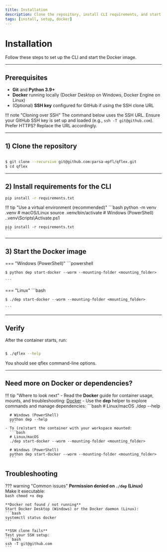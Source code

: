 ```yaml
---
title: Installation
description: Clone the repository, install CLI requirements, and start the Docker image.
tags: [install, setup, docker]
---
```


# Installation

Follow these steps to set up the CLI and start the Docker image.

---

## Prerequisites

- **Git** and **Python 3.9+**
- **Docker** running locally (Docker Desktop on Windows, Docker Engine on Linux)
- (Optional) **SSH key** configured for GitHub if using the SSH clone URL

!!! note "Cloning over SSH"
    The command below uses the SSH URL. Ensure your GitHub SSH key is set up and loaded (e.g., `ssh -T git@github.com`).  
    Prefer HTTPS? Replace the URL accordingly.

---

## 1) Clone the repository

<!-- termynal -->
``` bash

$ git clone --recursive git@github.com:parsa-epfl/qflex.git
$ cd qflex

```

---

## 2) Install requirements for the CLI

```bash
pip install -r requirements.txt
```

!!! tip "Use a virtual environment (recommended)"
    ```bash
    python -m venv .venv
    # macOS/Linux
    source .venv/bin/activate
    # Windows (PowerShell)
    .\.venv\Scripts\Activate.ps1

    pip install -r requirements.txt
    ```

---

## 3) Start the Docker image

=== "Windows (PowerShell)"
    <!-- termynal -->
    ```powershell

    $ python dep start-docker --worm --mounting-folder <mounting_folder>

    ```

=== "Linux"
    <!-- termynal -->
    ```bash

    $ ./dep start-docker --worm --mounting-folder <mounting_folder>

    ```

---

## Verify

After the container starts, run:

<!-- termynal -->
```bash

$ ./qflex --help

```
You should see qflex command-line options.


---

## Need more on Docker or dependencies?

!!! tip "Where to look next"
    - Read the **Docker** guide for container usage, mounts, and troubleshooting: [Docker](reference/docker.md)
    - Use the **dep** helper to explore commands and manage dependencies:
      ```bash
      # Linux/macOS
      ./dep --help

      # Windows (PowerShell)
      python dep --help
      ```
    - To (re)start the container with your workspace mounted:
      ```bash
      # Linux/macOS
      ./dep start-docker --worm --mounting-folder <mounting_folder>

      # Windows (PowerShell)
      python dep start-docker --worm --mounting-folder <mounting_folder>
      ```


## Troubleshooting

??? warning "Common issues"
    **Permission denied on `./dep` (Linux)**  
    Make it executable:  
    ```bash
    chmod +x dep
    ```

    **Docker not found / not running**  
    Start Docker Desktop (Windows) or the Docker daemon (Linux):  
    ```bash
    systemctl status docker
    ```

    **SSH clone fails**  
    Test your SSH setup:  
    ```bash
    ssh -T git@github.com
    ```
